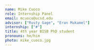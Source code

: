 ```yaml
---
name: Mike Cuoco
role: Internship Panel
email: mcuoco@ucsd.edu
advisor: ["Rusty Gage", "Eran Mukamel"]
internship: ["#"]
title: 4th year BISB PhD student
pronouns: he/him
photo: mike_cuoco.jpg
---
```


